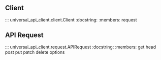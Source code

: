 ## Client

::: universal_api_client.client.Client
    :docstring:
    :members: request

## API Request

::: universal_api_client.request.APIRequest
    :docstring:
    :members: get head post put patch delete options

